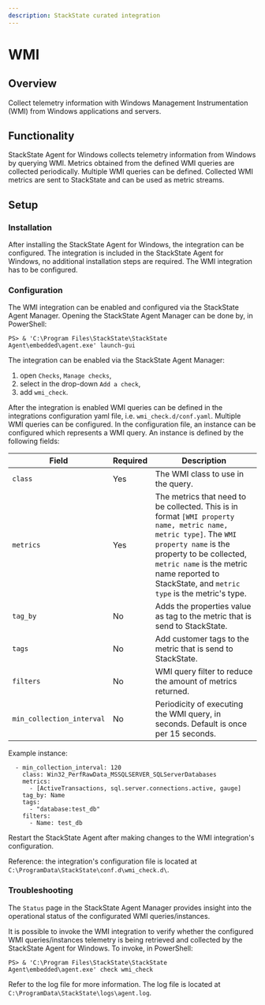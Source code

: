 ```yaml
---
description: StackState curated integration
---
```


# WMI

## Overview

Collect telemetry information with Windows Management Instrumentation (WMI) from Windows applications and servers. 
 
 

## Functionality

StackState Agent for Windows collects telemetry information from Windows by querying WMI. 
Metrics obtained from the defined WMI queries are collected periodically. Multiple WMI queries can be defined. 
Collected WMI metrics are sent to StackState and can be used as metric streams.  
 

## Setup

### Installation

After installing the StackState Agent for Windows, the integration can be configured. 
The integration is included in the StackState Agent for Windows, no additional installation steps are required. 
The WMI integration has to be configured. 

### Configuration

The WMI integration can be enabled and configured via the StackState Agent Manager. Opening the StackState Agent Manager can be done by, in PowerShell:

```
PS> & 'C:\Program Files\StackState\StackState Agent\embedded\agent.exe' launch-gui
```

The integration can be enabled via the StackState Agent Manager: 

1. open `Checks`, `Manage checks`, 
1. select in the drop-down `Add a check`,
1. add `wmi_check`.


After the integration is enabled WMI queries can be defined in the integrations configuration yaml file, i.e. `wmi_check.d/conf.yaml`.
Multiple WMI queries can be configured. In the configuration file, an instance can be configured which represents a WMI query. An instance is defined by the following fields:

| Field                     | Required | Description |
| ------------------------- | -------- | ----------- |
| `class`                   | Yes | The WMI class to use in the query. |
| `metrics`                 | Yes | The metrics that need to be collected. This is in format `[WMI property name, metric name, metric type]`. The `WMI property name` is the property to be collected, `metric name` is the metric name reported to StackState, and `metric type` is the metric's type. |
| `tag_by`                  | No  | Adds the properties value as tag to the metric that is send to StackState. |
| `tags`                    | No  | Add customer tags to the metric that is send to StackState. |
| `filters`                 | No  | WMI query filter to reduce the amount of metrics returned. |
| `min_collection_interval` | No  | Periodicity of executing the WMI query, in seconds. Default is once per 15 seconds. |


Example instance:
```
  - min_collection_interval: 120
    class: Win32_PerfRawData_MSSQLSERVER_SQLServerDatabases
    metrics:
      - [ActiveTransactions, sql.server.connections.active, gauge]
    tag_by: Name
    tags: 
      - "database:test_db"
    filters:
      - Name: test_db
```

Restart the StackState Agent after making changes to the WMI integration's configuration. 

Reference: the integration's configuration file is located at ` C:\ProgramData\StackState\conf.d\wmi_check.d\`.

### Troubleshooting

The `Status` page in the StackState Agent Manager provides insight into the operational status of the configurated WMI queries/instances.

It is possible to invoke the WMI integration to verify whether the configured WMI queries/instances telemetry is being retrieved and collected by the StackState Agent for Windows. To invoke, in PowerShell: 

```
PS> & 'C:\Program Files\StackState\StackState Agent\embedded\agent.exe' check wmi_check
 ```


Refer to the log file for more information. The log file is located at ` C:\ProgramData\StackState\logs\agent.log`. 
